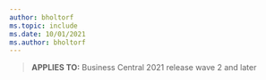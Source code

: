 ```yaml
---
author: bholtorf
ms.topic: include
ms.date: 10/01/2021
ms.author: bholtorf
---
```

> **APPLIES TO:** Business Central 2021 release wave 2 and later